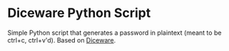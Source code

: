 # Diceware Python Script
Simple Python script that generates a password in plaintext (meant to be ctrl+c, ctrl+v'd). Based on [Diceware](http://world.std.com/~reinhold/diceware.html).
